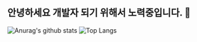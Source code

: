 ## 안녕하세요 개발자 되기 위해서 노력중입니다. 👋

<!--
**GODtaehoon/GODtaehoon** is a ✨ _special_ ✨ repository because its `README.md` (this file) appears on your GitHub profile.

Here are some ideas to get you started:

- 🔭 I’m currently working on ...
- 🌱 I’m currently learning ...
- 👯 I’m looking to collaborate on ...
- 🤔 I’m looking for help with ...
- 💬 Ask me about ...
- 📫 How to reach me: ...
- 😄 Pronouns: ...
- ⚡ Fun fact: ...
-->
![Anurag's github stats](https://github-readme-stats.vercel.app/api?username=GODtaehoon)
![Top Langs](https://github-readme-stats.vercel.app/api/top-langs/?username=GODtaehoon&layout=compact)
